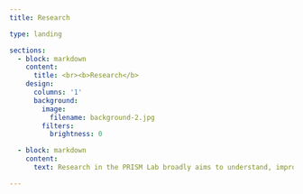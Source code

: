 ```yaml
---
title: Research

type: landing

sections:
  - block: markdown
    content:
      title: <br><b>Research</b>
    design:
      columns: '1'
      background:
        image:
          filename: background-2.jpg
        filters:
          brightness: 0

  - block: markdown
    content:
      text: Research in the PRISM Lab broadly aims to understand, improve the assessment of, and intervene upon processes that confer risk for suicidal ideation, intent, and behaviors. We use a transdiagnostic framework - which means our research spans across and beyond traditional diagnostic categories - to understand (1) contributors to the development and maintenance of suicidal thoughts and behaviors; and (2) when (and under what circumstances) transitions from suicidal thoughts to actions occur. Below, we detail some of our ongoing projects.<br><br> <h2><center>Acute Suicidal Crises</center></h2><br>We are interested in understanding the phenomenology, etiology, and time-course of acute suicidal crises, as well as factors that facilitate a transition from suicidal thoughts to actions more broadly. As part of this work, Dr. Rogers has collaborated on teams proposing two potential suicide-specific diagnoses - Acute Suicidal Affective Disturbance (ASAD) and Suicide Crisis Syndrome (SCS) - and co-authored a submission to the DSM Steering Committee. Ongoing work focuses on utilizing intensive longitudinal designs, such as ecological momentary assessment, to understand the nature and time-course of acute suicidal crises. Additionally, the PRISM Lab was recently awarded funding by the American Foundation for Suicide Prevention (2025 - 2027) to develop and validate brief measures of warning signs for suicide for use in both research and clinical settings.<br><br><u>Illustrative Publications:</u><br><ul><li>Rogers, M. L., Jeon, M. E., Zheng, S., Richards, J. A., Joiner, T. E., & Galynker, I. (2023). Two sides of the same coin? Empirical examination of two proposed characterizations of acute suicidal crises - Suicide Crisis Syndrome and Acute Suicidal Affective Disturbance. Journal of Psychiatric Research, 162, 123-131. doi:<a href="https://doi.org/10.1016/j.jpsychires.2023.05.001">10.1016/j.jpsychires.2023.05.001</a></li><li>Rogers, M. L., Jeon, M. E., Duffy, M. E., & Joiner, T. E. (2022). Thinking too much - Rumination as a catalyst of the real-time associations between affective states and suicidal ideation. Journal of Consulting and Clinical Psychology, 90, 670-681. doi:<a href="https://doi.org/10.1037/ccp0000753">10.1037/ccp0000753</a></li><li>Rogers, M. L., Chu, C., & Joiner, T. E. (2019). The necessity, validity, and clinical utility of a new diagnostic entity - Acute Suicidal Affective Disturbance (ASAD). Journal of Clinical Psychology, 75, 999-1010. doi:<a href="https://doi.org/10.1002%2Fjclp.22743">10.1002/jclp.22743</a></li><li>Rogers, M. L., Chiurliza, B., Hagan, C. R., Tzoneva, M., Hames, J. L., Michaels, M. S., Hitschfeld, M. J., Palmer, B. A., Lineberry, T. W., Jobes, D., & Joiner, T. E. (2017). Acute Suicidal Affective Disturbance - Factorial structure and initial validation across psychiatric outpatient and inpatient samples. Journal of Affective Disorders, 211, 1-11. doi:<a href="https://doi.org/10.1016/j.jad.2016.12.057">10.1016/j.jad.2016.12.057</a></li></ul><br><h2><center>Cognitive Facilitators of Suicidal Thoughts and Behaviors</center></h2><br>Several lines of our lab's work focus on how different cognitive factors, including forms of rumination, attentional biases, and psychological closeness to preferred methods, are associated with increases in suicide risk. Dr. Rogers has published several articles examining facets of rumination - and developed and validated a self-report measure assessing suicide-specific rumination - to better understand the role of repetitive negative thinking in relation to suicide-related outcomes. She has also contributed several publications and is currently collecting data to better understand the role of behaviorally assessed cognitive biases in identifying suicide risk. Finally, Dr. Rogers has completed several studies identifying the role of psychological closeness to one's preferred suicide methods in increasing one's suicide risk over time. Our lab plans to continue each of these lines of research in our future studies.<br><br><u>Illustrative Publications:</u><br><ul><li>Rogers, M. L., Murley, W. D., & Clary, K. L. (2025). Development and psychometric evaluation of the Psychological Closeness to Suicide Methods Scale. Psychological Assessment, 37, 71-84. doi:<a href="https://doi.org/10.1037/pas0001360">10.1037/pas0001360</a></li><li>Clary, K. L., Murley, W. D., Ortiz, R., & Rogers, M. L. (2024). A step forward in conceptualizing psychological closeness/distance to suicide methods - A qualitative approach. Suicide and Life-Threatening Behavior, 54, 649-662. doi:<a href="https://doi.org/10.1111/sltb.13075">10.1111/sltb.13075</a></li><li>Rogers, M. L., Law, K. C., Lawrence, O. C., & Mandel, A. A. (2024). Perseveration on suicidal thoughts and images in daily life - A dynamic systems modeling investigation of the cognitive model of suicide. Behavior Research and Therapy, 177, 104524. doi:<a href="https://doi.org/10.1016/j.brat.2024.104524">10.1016/j.brat.2024.104524</a></li><li>Rogers, M. L., Schofield, C. A., & Armey, M. F. (2024). Adaptation and validation of a suicide-focused Word Sentence Association Paradigm to assess suicide-specific interpretation biases. Behaviour Research and Therapy, 182, 104619. doi:<a href="https://doi.org/10.1016/j.brat.2024.104619">10.1016/j.brat.2024.104619</a></li> <li>Rogers, M. L., Law, K. C., Houtsma, C., Tucker, R. P., Anestis, M. D., & Joiner, T. E. (2022). Development and initial validation of a scale assessing suicide-specific rumination - The Suicide Rumination Scale. Assessment, 29, 1777-1794. doi:<a href="https://doi.org/10.1177/10731911211033897">10.1177/10731911211033897</a></li><li>Rogers, M. L., Gorday, J. Y., & Joiner, T. E. (2021). Examination of characteristics of ruminative thinking as unique predictors of suicide-related outcomes. Journal of Psychiatric Research, 139, 1-7. doi:<a href="https://doi.org/10.1016/j.jpsychires.2021.05.001">10.1016/j.jpsychires.2021.05.001</a></li></ul><br><h2><center>Ecological Momentary Assessment</center></h2><br>In addition to understanding risk/protective factors for suicide in the short-term, our lab also strives to improve the use of ecological momentary assessment as a methodology for understanding suicide. Specifically, we have conducted studies, including one study funded by the American Psychological Foundation, to understand suicidal participants' experiences with real-time monitoring and identify the optimal assessment schedules for (1) understanding suicide-related phenomena while (2) minimizing participant burden.<br><br><u>Illustrative Publications:</u><br><ul><li>Rogers, M. L. (2021). Feasibility and acceptability of ecological momentary assessment in a fully online study of community-based adults at high risk for suicide. Psychological Assessment, 33, 1215-1225. doi:<a href="https://doi.org/10.1037/pas0001054">10.1037/pas0001054</a></li><li>Several publications in progress - check back soon!</li></ul><br><h2><center>Measurement and Quantitative Methods</center></h2><br>Finally, our lab strives to improve the precision and ecological validity of measurement and apply advanced quantitative methods to better understand and prevent suicide. Some of these projects involve the development and validation of new measures, the adaptation and evaluation of existing measures, and bringing analytic approaches from distinct fields to the suicide research literature.<br><br><u>Illustrative Publications:</u><br><ul><li>Robison, M. L., Campione, M., Joiner, T. E., Gallyer, A. J., & Rogers, M. L. (in press). Development and validation of a multidimensional capability for suicide scale - A multisample investigation. Assessment.</li><li>Rogers, M. L., Bauer, B. W., Gai, A. R., Duffy, M. E., & Joiner, T. E. (2021). Examination of measurement invariance of the Acquired Capability for Suicide Scale. Psychological Assessment, 33, 464-470. doi:<a href="https://doi.org/10.1037/pas0000998">10.1037/pas0000998</a></li><li>Rogers, M. L., & Joiner, T. E. (2019). Exploring the temporal dynamics of the interpersonal theory of suicide constructs - A dynamic systems modeling approach. Journal of Consulting and Clinical Psychology, 87, 56-66. doi:<a href="https://doi.org/10.1037/ccp0000373">10.1037/ccp0000373</a></li><li>Rogers, M. L., & Joiner, T. E. (2018). Severity of suicidal ideation matters - Reexamining correlates of suicidal ideation using quantile regression. Journal of Clinical Psychology, 74, 442-451. doi:<a href="https://doi.org/10.1002/jclp.22499">10.1002/jclp.22499</a></li></ul>

---
```

